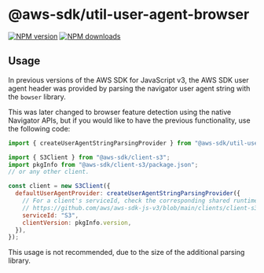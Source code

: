 # @aws-sdk/util-user-agent-browser

[![NPM version](https://img.shields.io/npm/v/@aws-sdk/util-user-agent-browser/latest.svg)](https://www.npmjs.com/package/@aws-sdk/util-user-agent-browser)
[![NPM downloads](https://img.shields.io/npm/dm/@aws-sdk/util-user-agent-browser.svg)](https://www.npmjs.com/package/@aws-sdk/util-user-agent-browser)

## Usage

In previous versions of the AWS SDK for JavaScript v3, the AWS SDK user agent header was provided by parsing the navigator user agent string with the `bowser` library.

This was later changed to browser feature detection using the native Navigator APIs, but if you would like to have the previous functionality, use the following code:

```js
import { createUserAgentStringParsingProvider } from "@aws-sdk/util-user-agent-browser";

import { S3Client } from "@aws-sdk/client-s3";
import pkgInfo from "@aws-sdk/client-s3/package.json";
// or any other client.

const client = new S3Client({
  defaultUserAgentProvider: createUserAgentStringParsingProvider({
    // For a client's serviceId, check the corresponding shared runtimeConfig file
    // https://github.com/aws/aws-sdk-js-v3/blob/main/clients/client-s3/src/runtimeConfig.shared.ts
    serviceId: "S3",
    clientVersion: pkgInfo.version,
  }),
});
```

This usage is not recommended, due to the size of the additional parsing library.
